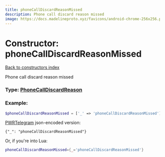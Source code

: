 ```yaml
---
title: phoneCallDiscardReasonMissed
description: Phone call discard reason missed
image: https://docs.madelineproto.xyz/favicons/android-chrome-256x256.png
---
```

# Constructor: phoneCallDiscardReasonMissed  
[Back to constructors index](index.md)



Phone call discard reason missed




### Type: [PhoneCallDiscardReason](../types/PhoneCallDiscardReason.md)


### Example:

```php
$phoneCallDiscardReasonMissed = ['_' => 'phoneCallDiscardReasonMissed'];
```  

[PWRTelegram](https://pwrtelegram.xyz) json-encoded version:

```
{"_": "phoneCallDiscardReasonMissed"}
```


Or, if you're into Lua:

```lua
phoneCallDiscardReasonMissed={_='phoneCallDiscardReasonMissed'}

```


